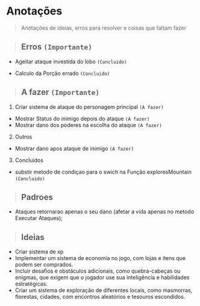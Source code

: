 # Anotações

> Anotações de ideias, erros para resolver e coisas que faltam fazer

> ## Erros `(Importante)`

- Ageitar ataque investida do lobo `(Concluido)`

- Calculo da Porção errado `(Concluido)`


> ## A fazer `(Importante)`

1. Criar sistema de ataque do personagem principal `(A fazer)`
- Mostrar Status do inimigo depois do ataque `(A fazer)`
- Mostrar dano dos poderes na escolha do ataque `(A fazer)`

2. Outros
- Mostrar dano apos ataque de inimigo `(A fazer)`

3. Concluidos
- substir metodo de condiçao para o swich na Função exploresMountain `(Concluido)`

> ## Padroes 

- Ataques retornarao apenas o seu dano (afetar a vida apenas no metodo Executar Ataques);

> ## Ideias

- Criar sistema de xp
- Implementar um sistema de economia no jogo, com lojas e itens que podem ser comprados.
- Incluir desafios e obstáculos adicionais, como quebra-cabeças ou enigmas, que exigem que o jogador use sua inteligência e habilidades estratégicas.
- Criar um sistema de exploração de diferentes locais, como masmorras, florestas, cidades, com encontros aleatórios e tesouros escondidos.
